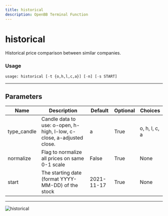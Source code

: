 ```yaml
---
title: historical
description: OpenBB Terminal Function
---
```


# historical

Historical price comparison between similar companies.

### Usage 
```python
usage: historical [-t {o,h,l,c,a}] [-n] [-s START]
```

---
## Parameters

| Name | Description | Default | Optional | Choices |
| ---- | ----------- | ------- | -------- | ------- |
| type_candle | Candle data to use: o-open, h-high, l-low, c-close, a-adjusted close. | a | True | o, h, l, c, a |
| normalize | Flag to normalize all prices on same 0-1 scale | False | True | None |
| start | The starting date (format YYYY-MM-DD) of the stock | 2021-11-17 | True | None |


---
![historical](https://user-images.githubusercontent.com/46355364/154073378-935eddd4-167e-48e8-9e3d-34029e5ba42f.png)

